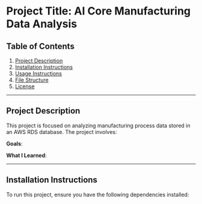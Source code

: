 # Project Title: AI Core Manufacturing Data Analysis

## Table of Contents
1. [Project Description](#project-description)
2. [Installation Instructions](#installation-instructions)
3. [Usage Instructions](#usage-instructions)
4. [File Structure](#file-structure)
5. [License](#license)

---

## Project Description
This project is focused on analyzing manufacturing process data stored in an AWS RDS database. The project involves:

**Goals**:


**What I Learned**:

---

## Installation Instructions
To run this project, ensure you have the following dependencies installed:
